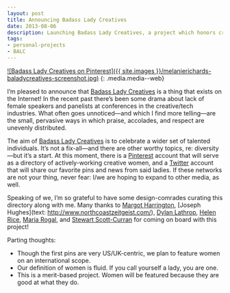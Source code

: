 ```yaml
---
layout: post
title: Announcing Badass Lady Creatives
date: 2013-08-06
description: Launching Badass Lady Creatives, a project which honors creative professional women.
tags:
- personal-projects
- BALC
---
```


[![Badass Lady Creatives on Pinterest]({{ site.images }}/melanierichards-baladycreatives-screenshot.jpg)](http://pinterest.com/BAladycreatives/boards/)
{: .media.media--web}

I&rsquo;m pleased to announce that [Badass Lady Creatives](http://pinterest.com/BAladycreatives/boards/) is a thing that exists on the Internet! In the recent past there&rsquo;s been some drama about lack of female speakers and panelists at conferences in the creative/tech industries. What often goes unnoticed—and which I find more telling—are the small, pervasive ways in which praise, accolades, and respect are unevenly distributed.

The aim of [Badass Lady Creatives](https://twitter.com/baladycreatives) is to celebrate a wider set of talented individuals. It&rsquo;s not a fix-all—and there are other worthy topics, re: diversity—but it&rsquo;s a start. At this moment, there is a [Pinterest](http://pinterest.com/BAladycreatives/boards/) account that will serve as a directory of actively-working creative women, and a [Twitter](https://twitter.com/baladycreatives) account that will share our favorite pins and news from said ladies. If these networks are not your thing, never fear: I/we are hoping to expand to other media, as well.

Speaking of we, I&rsquo;m so grateful to have some design-comrades curating this directory along with me. Many thanks to [Margot Harrington](http://pitchdesignunion.com/), [Joseph Hughes](text: http://www.northcoastzeitgeist.com/), [Dylan Lathrop](http://unequal-design.com/), [Helen Rice](http://fuzzco.com/), [Maria Rogal](http://mariarogal.com/), and [Stewart Scott-Curran](http://onlymoreneverless.com/) for coming on board with this project!

Parting thoughts:

* Though the first pins are very US/UK-centric, we plan to feature women on an international scope.
* Our definition of women is fluid. If you call yourself a lady, you are one.
* This is a merit-based project. Women will be featured because they are good at what they do.
